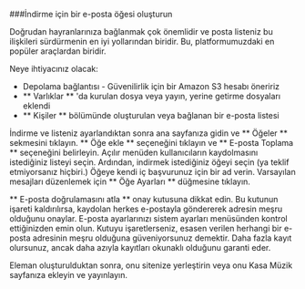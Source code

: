 ###İndirme için bir e-posta öğesi oluşturun

Doğrudan hayranlarınıza bağlanmak çok önemlidir ve posta listeniz bu ilişkileri sürdürmenin en iyi yollarından biridir. Bu, platformumuzdaki en popüler araçlardan biridir.

Neye ihtiyacınız olacak:

- Depolama bağlantısı - Güvenilirlik için bir Amazon S3 hesabı öneririz
- ** Varlıklar ** 'da kurulan dosya veya yayın, yerine getirme dosyaları eklendi
- ** Kişiler ** bölümünde oluşturulan veya bağlanan bir e-posta listesi

İndirme ve listeniz ayarlandıktan sonra ana sayfanıza gidin ve ** Öğeler ** sekmesini tıklayın. ** Öğe ekle ** seçeneğini tıklayın ve ** E-posta Toplama ** seçeneğini belirleyin. Açılır menüden kullanıcıların kaydolmasını istediğiniz listeyi seçin. Ardından, indirmek istediğiniz öğeyi seçin (ya teklif etmiyorsanız hiçbiri.) Öğeye kendi iç başvurunuz için bir ad verin. Varsayılan mesajları düzenlemek için ** Öğe Ayarları ** düğmesine tıklayın.

** E-posta doğrulamasını atla ** onay kutusuna dikkat edin. Bu kutunun işareti kaldırılırsa, kaydolan herkes e-postayla göndererek adresin meşru olduğunu onaylar. E-posta ayarlarınızı sistem ayarları menüsünden kontrol ettiğinizden emin olun. Kutuyu işaretlerseniz, esasen verilen herhangi bir e-posta adresinin meşru olduğuna güveniyorsunuz demektir. Daha fazla kayıt olursunuz, ancak daha azıyla kayıtları okunaklı olduğunu garanti eder.

Eleman oluşturulduktan sonra, onu sitenize yerleştirin veya onu Kasa Müzik sayfanıza ekleyin ve yayınlayın.
